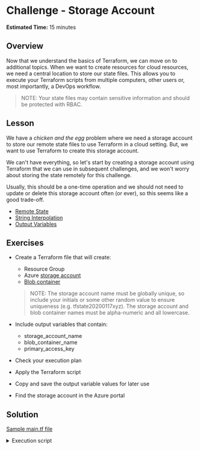 # Challenge - Storage Account

**Estimated Time:** 15 minutes

## Overview

Now that we understand the basics of Terraform, we can move on to additional topics. When we
want to create resources for cloud resources, we need a central location to store our state
files. This allows you to execute your Terraform scripts from multiple computers, other users
or, most importantly, a DevOps workflow.

> NOTE: Your state files may contain sensitive information and should be protected with RBAC.

## Lesson

We have a *chicken and the egg* problem where we need a storage account to store our remote state
files to use Terraform in a cloud setting. But, we want to use Terraform to create this storage account.

We can't have everything, so let's start by creating a storage account using Terraform that we can 
use in subsequent challenges, and we won't worry about storing the state remotely for this challenge.

Usually, this should be a one-time operation and we should not need to update or delete this
storage account often (or ever), so this seems like a good trade-off.

* [Remote State](https://www.terraform.io/docs/state/remote.html)
* [String Interpolation](https://www.terraform.io/docs/configuration/expressions.html#interpolation)
* [Output Variables](https://www.terraform.io/docs/configuration/outputs.html)

## Exercises

* Create a Terraform file that will create:

  * Resource Group
  * Azure [storage account](https://www.terraform.io/docs/providers/azurerm/r/storage_account.html)
  * [Blob container](https://www.terraform.io/docs/providers/azurerm/r/storage_container.html)

  > NOTE: The storage account name must be globally unique, so include your initials or some other random value
  > to ensure uniqueness (e.g. tfstate20200117xyz). The storage account and blob container names must be
  > alpha-numeric and all lowercase.

* Include output variables that contain:

  * storage_account_name
  * blob_container_name
  * primary_access_key

* Check your execution plan

* Apply the Terraform script

* Copy and save the output variable values for later use

* Find the storage account in the Azure portal

## Solution

[Sample main.tf file](solution/main.tf)

<details>
<summary>
Execution script
</summary>

```bash

# No remote storage here
terraform init

# Apply the script with the specified variable values
terraform apply \
-var 'resource_group_name=cdw-tfstate-20200121' \
-var 'storage_account_name=tfstate20200121xyz' \
-var 'blob_container_name=tfstatefiles' \
-var 'location=westus2'

```
</details>

